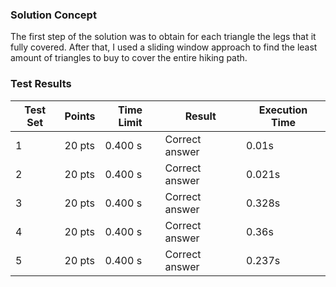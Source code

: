 ### Solution Concept

The first step of the solution was to obtain for each triangle the legs that it fully covered. After that, I used a sliding window approach to find the least amount of triangles to buy to cover the entire hiking path.


### Test Results

| Test Set | Points | Time Limit | Result | Execution Time |
|----------|--------|------------|--------|----------------|
| 1 | 20 pts | 0.400 s | Correct answer | 0.01s |
| 2 | 20 pts | 0.400 s | Correct answer | 0.021s |
| 3 | 20 pts | 0.400 s | Correct answer | 0.328s |
| 4 | 20 pts | 0.400 s | Correct answer | 0.36s |
| 5 | 20 pts | 0.400 s | Correct answer | 0.237s |